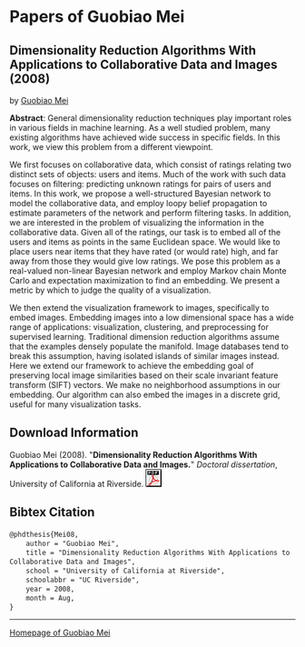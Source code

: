 # Papers of Guobiao Mei
## Dimensionality Reduction Algorithms With Applications to Collaborative Data and Images (2008)
by [Guobiao Mei](/)

**Abstract**: General dimensionality reduction techniques play important roles in various fields in machine learning. As a well studied problem, many existing algorithms have achieved wide success in specific fields. In this work, we view this problem from a different viewpoint.

We first focuses on collaborative data, which consist of ratings relating two distinct sets of objects: users and items. Much of the work with such data focuses on filtering: predicting unknown ratings for pairs of users and items. In this work, we propose a well-structured Bayesian network to model the collaborative data, and employ loopy belief propagation to estimate parameters of the network and perform filtering tasks. In addition, we are interested in the problem of visualizing the information in the collaborative data. Given all of the ratings, our task is to embed all of the users and items as points in the same Euclidean space. We would like to place users near items that they have rated (or would rate) high, and far away from those they would give low ratings. We pose this problem as a real-valued non-linear Bayesian network and employ Markov chain Monte Carlo and expectation maximization to find an embedding. We present a metric by which to judge the quality of a visualization.

We then extend the visualization framework to images, specifically to embed images. Embedding images into a low dimensional space has a wide range of applications: visualization, clustering, and preprocessing for supervised learning. Traditional dimension reduction algorithms assume that the examples densely populate the manifold. Image databases tend to break this assumption, having isolated islands of similar images instead. Here we extend our framework to achieve the embedding goal of preserving local image similarities based on their scale invariant feature transform (SIFT) vectors. We make no neighborhood assumptions in our embedding. Our algorithm can also embed the images in a discrete grid, useful for many visualization tasks.

## Download Information
Guobiao Mei (2008). "**Dimensionality Reduction Algorithms With Applications to Collaborative Data and Images.**" _Doctoral dissertation_, University of California at Riverside. [![PDF](/assets/images/pdf.gif)](/assets/papers/dissertation.pdf)

## Bibtex Citation
```
@phdthesis{Mei08,
    author = "Guobiao Mei",
    title = "Dimensionality Reduction Algorithms With Applications to Collaborative Data and Images",
    school = "University of California at Riverside",
    schoolabbr = "UC Riverside",
    year = 2008,
    month = Aug,
}
```
---
[Homepage of Guobiao Mei](/)

